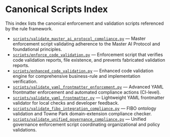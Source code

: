 # Canonical Scripts Index

This index lists the canonical enforcement and validation scripts referenced by the rule framework.

- [`scripts/validate_master_ai_protocol_compliance.py`](scripts/validate_master_ai_protocol_compliance.py:1) — Master enforcement script validating adherence to the Master AI Protocol and foundational principles.
- [`scripts/enforce_code_validation.py`](scripts/enforce_code_validation.py:1) — Enforcement script that verifies code validation reports, file existence, and prevents fabricated validation reports.
- [`scripts/enhanced_code_validation.py`](scripts/enhanced_code_validation.py:1) — Enhanced code validation engine for comprehensive business-rule and implementation verification.
- [`scripts/validate_yaml_frontmatter_enforcement.py`](scripts/validate_yaml_frontmatter_enforcement.py:1) — Advanced YAML frontmatter enforcement and automated compliance actions (CI-level).
- [`scripts/validate_yaml_frontmatter.py`](scripts/validate_yaml_frontmatter.py:1) — Lightweight YAML frontmatter validator for local checks and developer feedback.
- [`scripts/validate_fibo_integration_compliance.py`](scripts/validate_fibo_integration_compliance.py:1) — FIBO ontology validation and Towne Park domain-extension compliance checker.
- [`scripts/validate_unified_governance_compliance.py`](scripts/validate_unified_governance_compliance.py:1) — Unified governance enforcement script coordinating organizational and policy validations.
